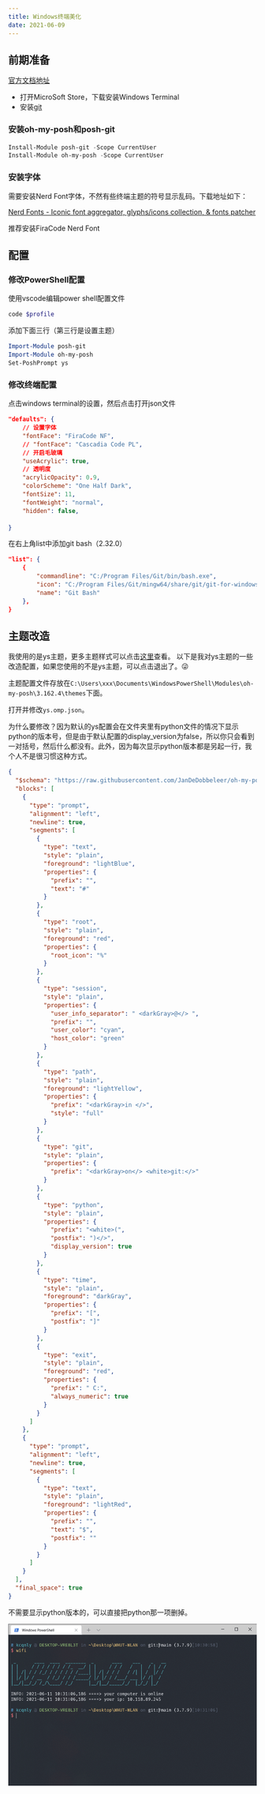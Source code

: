 ```yaml
---
title: Windows终端美化
date: 2021-06-09
---
```


## 前期准备

[官方文档地址](https://docs.microsoft.com/zh-cn/windows/terminal/)

- 打开MicroSoft Store，下载安装Windows Terminal
- 安装[git](https://git-scm.com/)

### 安装oh-my-posh和posh-git

```powershell
Install-Module posh-git -Scope CurrentUser
Install-Module oh-my-posh -Scope CurrentUser
```

### 安装字体

需要安装Nerd Font字体，不然有些终端主题的符号显示乱码。下载地址如下：

[Nerd Fonts - Iconic font aggregator, glyphs/icons collection, & fonts patcher](https://www.nerdfonts.com/font-downloads)

推荐安装FiraCode Nerd Font

## 配置

### 修改PowerShell配置

使用vscode编辑power shell配置文件

```powershell
code $profile
```

添加下面三行（第三行是设置主题）

```powershell
Import-Module posh-git
Import-Module oh-my-posh
Set-PoshPrompt ys
```

### 修改终端配置

点击windows terminal的设置，然后点击打开json文件

```json
"defaults": {
    // 设置字体
    "fontFace": "FiraCode NF",
    // "fontFace": "Cascadia Code PL",
    // 开启毛玻璃
    "useAcrylic": true,
    // 透明度
    "acrylicOpacity": 0.9,
    "colorScheme": "One Half Dark",
    "fontSize": 11,
    "fontWeight": "normal",
    "hidden": false,
    
}
```

在右上角list中添加git bash（2.32.0）

```json
"list": {
    {
        "commandline": "C:/Program Files/Git/bin/bash.exe",
        "icon": "C:/Program Files/Git/mingw64/share/git/git-for-windows.ico",
        "name": "Git Bash"
    },
}
```

## 主题改造

我使用的是ys主题，更多主题样式可以点击[这里](https://ohmyposh.dev/docs/themes/)查看。
以下是我对ys主题的一些改造配置，如果您使用的不是ys主题，可以点击退出了。😜

主题配置文件存放在`C:\Users\xxx\Documents\WindowsPowerShell\Modules\oh-my-posh\3.162.4\themes`下面。

打开并修改`ys.omp.json`。

为什么要修改？因为默认的ys配置会在文件夹里有python文件的情况下显示python的版本号，但是由于默认配置的display_version为false，所以你只会看到一对括号，然后什么都没有。此外，因为每次显示python版本都是另起一行，我个人不是很习惯这种方式。

```json
{
  "$schema": "https://raw.githubusercontent.com/JanDeDobbeleer/oh-my-posh/main/themes/schema.json",
  "blocks": [
    {
      "type": "prompt",
      "alignment": "left",
      "newline": true,
      "segments": [
        {
          "type": "text",
          "style": "plain",
          "foreground": "lightBlue",
          "properties": {
            "prefix": "",
            "text": "#"
          }
        },
        {
          "type": "root",
          "style": "plain",
          "foreground": "red",
          "properties": {
            "root_icon": "%"
          }
        },
        {
          "type": "session",
          "style": "plain",
          "properties": {
            "user_info_separator": " <darkGray>@</> ",
            "prefix": "",
            "user_color": "cyan",
            "host_color": "green"
          }
        },
        {
          "type": "path",
          "style": "plain",
          "foreground": "lightYellow",
          "properties": {
            "prefix": "<darkGray>in </>",
            "style": "full"
          }
        },
        {
          "type": "git",
          "style": "plain",
          "properties": {
            "prefix": "<darkGray>on</> <white>git:</>"
          }
        },
        {
          "type": "python",
          "style": "plain",
          "properties": {
            "prefix": "<white>(",
            "postfix": ")</>",
            "display_version": true
          }
        },
        {
          "type": "time",
          "style": "plain",
          "foreground": "darkGray",
          "properties": {
            "prefix": "[",
            "postfix": "]"
          }
        },
        {
          "type": "exit",
          "style": "plain",
          "foreground": "red",
          "properties": {
            "prefix": " C:",
            "always_numeric": true
          }
        }
      ]
    },
    {
      "type": "prompt",
      "alignment": "left",
      "newline": true,
      "segments": [
        {
          "type": "text",
          "style": "plain",
          "foreground": "lightRed",
          "properties": {
            "prefix": "",
            "text": "$",
            "postfix": ""
          }
        }
      ]
    }
  ],
  "final_space": true
}
```

不需要显示python版本的，可以直接把python那一项删掉。

![效果图](./img/winterminal.png)
